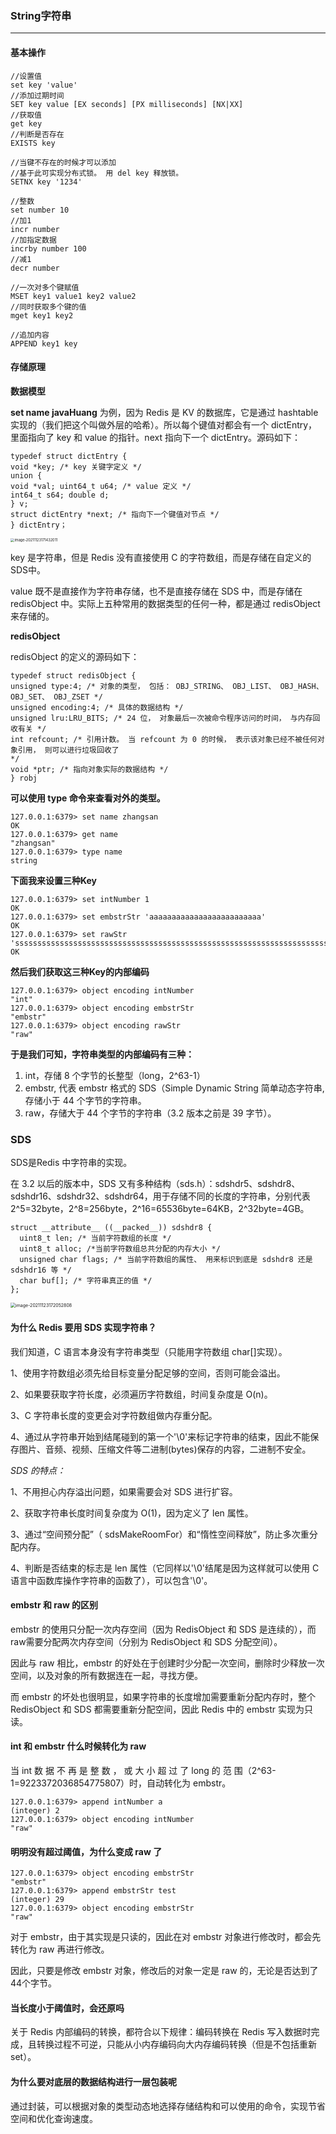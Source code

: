 ### String字符串

------

#### 基本操作

```shell
//设置值
set key 'value'
//添加过期时间
SET key value [EX seconds] [PX milliseconds] [NX|XX]
//获取值
get key
//判断是否存在
EXISTS key

//当键不存在的时候才可以添加
//基于此可实现分布式锁。 用 del key 释放锁。
SETNX key '1234'

//整数
set number 10
//加1
incr number
//加指定数据
incrby number 100
//减1
decr number

//一次对多个键赋值
MSET key1 value1 key2 value2
//同时获取多个键的值
mget key1 key2

//追加内容
APPEND key1 key
```

#### 存储原理

**数据模型**

**set name javaHuang** 为例，因为 Redis 是 KV 的数据库，它是通过 hashtable 实现的（我们把这个叫做外层的哈希）。所以每个键值对都会有一个 dictEntry，里面指向了 key 和 value 的指针。next 指向下一个 dictEntry。源码如下：

```
typedef struct dictEntry {
void *key; /* key 关键字定义 */
union {
void *val; uint64_t u64; /* value 定义 */
int64_t s64; double d;
} v;
struct dictEntry *next; /* 指向下一个键值对节点 */
} dictEntry；
```

<img src="https://gitee.com/gluten/images/raw/master/images/202111231714165.png" alt="image-20211123171432011" style="zoom:40%;" />

key 是字符串，但是 Redis 没有直接使用 C 的字符数组，而是存储在自定义的 SDS中。

value 既不是直接作为字符串存储，也不是直接存储在 SDS 中，而是存储在redisObject 中。实际上五种常用的数据类型的任何一种，都是通过 redisObject 来存储的。

**redisObject**

redisObject 的定义的源码如下：

```
typedef struct redisObject {
unsigned type:4; /* 对象的类型， 包括： OBJ_STRING、 OBJ_LIST、 OBJ_HASH、 OBJ_SET、 OBJ_ZSET */
unsigned encoding:4; /* 具体的数据结构 */
unsigned lru:LRU_BITS; /* 24 位， 对象最后一次被命令程序访问的时间， 与内存回收有关 */
int refcount; /* 引用计数。 当 refcount 为 0 的时候， 表示该对象已经不被任何对象引用， 则可以进行垃圾回收了
*/
void *ptr; /* 指向对象实际的数据结构 */
} robj
```

**可以使用 type 命令来查看对外的类型。**

```
127.0.0.1:6379> set name zhangsan
OK
127.0.0.1:6379> get name
"zhangsan"
127.0.0.1:6379> type name
string
```

**下面我来设置三种Key**

```
127.0.0.1:6379> set intNumber 1
OK
127.0.0.1:6379> set embstrStr 'aaaaaaaaaaaaaaaaaaaaaaaaa'
OK
127.0.0.1:6379> set rawStr 'ssssssssssssssssssssssssssssssssssssssssssssssssssssssssssssssssssssssssssssssssssssssssssss'
OK
```

**然后我们获取这三种Key的内部编码**

```
127.0.0.1:6379> object encoding intNumber
"int"
127.0.0.1:6379> object encoding embstrStr
"embstr"
127.0.0.1:6379> object encoding rawStr
"raw"
```

**于是我们可知，字符串类型的内部编码有三种：**

1. int，存储 8 个字节的长整型（long，2^63-1）
2. embstr, 代表 embstr 格式的 SDS（Simple Dynamic String 简单动态字符串,存储小于 44 个字节的字符串。
3. raw，存储大于 44 个字节的字符串（3.2 版本之前是 39 字节）。

### SDS

SDS是Redis 中字符串的实现。

在 3.2 以后的版本中，SDS 又有多种结构（sds.h）：sdshdr5、sdshdr8、sdshdr16、sdshdr32、sdshdr64，用于存储不同的长度的字符串，分别代表 2^5=32byte，2^8=256byte，2^16=65536byte=64KB，2^32byte=4GB。

```
struct __attribute__ ((__packed__)) sdshdr8 {
  uint8_t len; /* 当前字符数组的长度 */
  uint8_t alloc; /*当前字符数组总共分配的内存大小 */
  unsigned char flags; /* 当前字符数组的属性、 用来标识到底是 sdshdr8 还是 sdshdr16 等 */
  char buf[]; /* 字符串真正的值 */
};
```

<img src="https://gitee.com/gluten/images/raw/master/images/202111231720844.png" alt="image-20211123172052808" style="zoom:50%;" />

#### **为什么 Redis 要用 SDS 实现字符串？**

我们知道，C 语言本身没有字符串类型（只能用字符数组 char[]实现）。

1、使用字符数组必须先给目标变量分配足够的空间，否则可能会溢出。

2、如果要获取字符长度，必须遍历字符数组，时间复杂度是 O(n)。

3、C 字符串长度的变更会对字符数组做内存重分配。

4、通过从字符串开始到结尾碰到的第一个'\0'来标记字符串的结束，因此不能保存图片、音频、视频、压缩文件等二进制(bytes)保存的内容，二进制不安全。

*SDS 的特点：*

1、不用担心内存溢出问题，如果需要会对 SDS 进行扩容。

2、获取字符串长度时间复杂度为 O(1)，因为定义了 len 属性。

3、通过“空间预分配”（ sdsMakeRoomFor）和“惰性空间释放”，防止多次重分配内存。

4、判断是否结束的标志是 len 属性（它同样以'\0'结尾是因为这样就可以使用 C 语言中函数库操作字符串的函数了），可以包含'\0'。

#### **embstr 和 raw 的区别**

embstr 的使用只分配一次内存空间（因为 RedisObject 和 SDS 是连续的），而 raw需要分配两次内存空间（分别为 RedisObject 和 SDS 分配空间）。

因此与 raw 相比，embstr 的好处在于创建时少分配一次空间，删除时少释放一次空间，以及对象的所有数据连在一起，寻找方便。

而 embstr 的坏处也很明显，如果字符串的长度增加需要重新分配内存时，整个RedisObject 和 SDS 都需要重新分配空间，因此 Redis 中的 embstr 实现为只读。

#### **int 和 embstr 什么时候转化为 raw**

当 int 数 据 不 再 是 整 数 ， 或 大 小 超 过 了 long 的 范 围（2^63-1=9223372036854775807）时，自动转化为 embstr。

```
127.0.0.1:6379> append intNumber a
(integer) 2
127.0.0.1:6379> object encoding intNumber
"raw"
```

#### **明明没有超过阈值，为什么变成 raw 了**

```
127.0.0.1:6379> object encoding embstrStr
"embstr"
127.0.0.1:6379> append embstrStr test
(integer) 29
127.0.0.1:6379> object encoding embstrStr
"raw"
```

对于 embstr，由于其实现是只读的，因此在对 embstr 对象进行修改时，都会先转化为 raw 再进行修改。

因此，只要是修改 embstr 对象，修改后的对象一定是 raw 的，无论是否达到了 44个字节。

#### **当长度小于阈值时，会还原吗**

关于 Redis 内部编码的转换，都符合以下规律：编码转换在 Redis 写入数据时完成，且转换过程不可逆，只能从小内存编码向大内存编码转换（但是不包括重新 set）。

#### **为什么要对底层的数据结构进行一层包装呢**

通过封装，可以根据对象的类型动态地选择存储结构和可以使用的命令，实现节省空间和优化查询速度。
